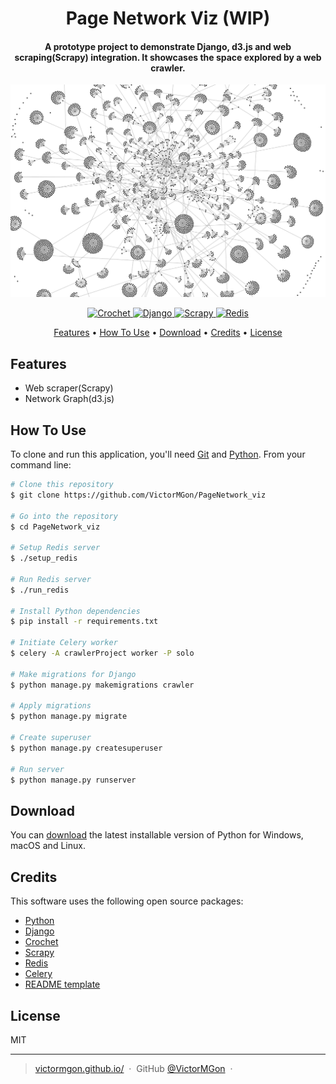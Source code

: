 
<h1 align="center">
  Page Network Viz (WIP)
</h1>

<h4 align="center">A prototype project to demonstrate Django, d3.js and web scraping(Scrapy) integration. It showcases the space explored by a web crawler.</h4>

![A network graph](static/img2.png)

<p align="center">
  <a href="https://img.shields.io/badge/Crochet-2.1.1-green">
    <img src="https://img.shields.io/badge/Crochet-2.1.1-green"
         alt="Crochet">
  </a>
  <a href="https://img.shields.io/badge/Django-4.2.7-green">
    <img src="https://img.shields.io/badge/Django-4.2.7-green"
         alt="Django">
  </a>
  <a href="https://img.shields.io/badge/Scrapy-2.8.0-green">
    <img src="https://img.shields.io/badge/Scrapy-2.8.0-green"
         alt="Scrapy">
  </a>
  <a href="https://img.shields.io/badge/Redis-7.2.3-green">
    <img src="https://img.shields.io/badge/Redis-7.2.3-green"
         alt="Redis">
  </a>
</p>

<p align="center">
  <a href="#features">Features</a> •
  <a href="#how-to-use">How To Use</a> •
  <a href="#download">Download</a> •
  <a href="#credits">Credits</a> •
  <a href="#license">License</a>
</p>

## Features

* Web scraper(Scrapy)
* Network Graph(d3.js)


## How To Use

To clone and run this application, you'll need [Git](https://git-scm.com) and [Python](https://www.python.org/). From your command line:

```bash
# Clone this repository
$ git clone https://github.com/VictorMGon/PageNetwork_viz

# Go into the repository
$ cd PageNetwork_viz

# Setup Redis server
$ ./setup_redis

# Run Redis server
$ ./run_redis

# Install Python dependencies
$ pip install -r requirements.txt

# Initiate Celery worker
$ celery -A crawlerProject worker -P solo

# Make migrations for Django
$ python manage.py makemigrations crawler

# Apply migrations
$ python manage.py migrate

# Create superuser
$ python manage.py createsuperuser

# Run server
$ python manage.py runserver


```

## Download

You can [download](https://www.python.org/downloads/) the latest installable version of Python for Windows, macOS and Linux.

## Credits

This software uses the following open source packages:

- [Python](https://www.python.org/)
- [Django](https://www.djangoproject.com/)
- [Crochet](https://crochet.readthedocs.io/en/stable/index.html)
- [Scrapy](https://scrapy.org/)
- [Redis](https://redis.io/)
- [Celery](https://docs.celeryq.dev/en/stable/index.html)
- [README template](https://www.readme-templates.com/)

## License

MIT

---

> [victormgon.github.io/](https://victormgon.github.io/) &nbsp;&middot;&nbsp;
> GitHub [@VictorMGon](https://github.com/VictorMGon) &nbsp;&middot;&nbsp;

